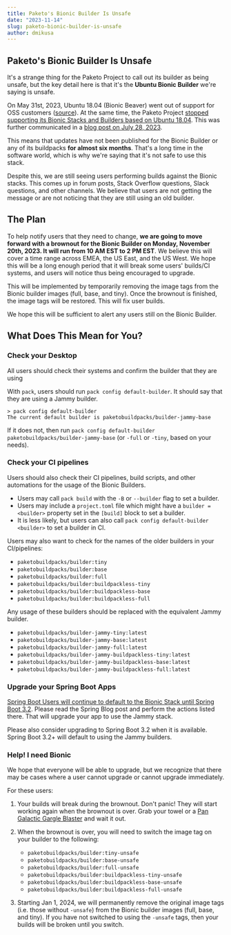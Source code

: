 ```yaml
---
title: Paketo's Bionic Builder Is Unsafe
date: "2023-11-14"
slug: paketo-bionic-builder-is-unsafe
author: dmikusa
---
```


## Paketo's Bionic Builder Is Unsafe

It's a strange thing for the Paketo Project to call out its builder as being unsafe, but the key detail here is that it's the **Ubuntu Bionic Builder** we're saying is unsafe.

On May 31st, 2023, Ubuntu 18.04 (Bionic Beaver) went out of support for OSS customers ([source](https://ubuntu.com/blog/18-04-end-of-standard-support)). At the same time, the Paketo Project [stopped supporting its Bionic Stacks and Builders based on Ubuntu 18.04](https://github.com/paketo-buildpacks/rfcs/blob/main/text/0057-bionic-eos.md). This was further communicated in a [blog post on July 28, 2023](https://blog.paketo.io/posts/bionic-eos/).

This means that updates have not been published for the Bionic Builder or any of its buildpacks **for almost six months**. That's a long time in the software world, which is why we're saying that it's not safe to use this stack.

Despite this, we are still seeing users performing builds against the Bionic stacks. This comes up in forum posts, Stack Overflow questions, Slack questions, and other channels. We believe that users are not getting the message or are not noticing that they are still using an old builder.

## The Plan

To help notify users that they need to change, **we are going to move forward with a brownout for the Bionic Builder on Monday, November 20th, 2023. It will run from 10 AM EST to 2 PM EST**. We believe this will cover a time range across EMEA, the US East, and the US West. We hope this will be a long enough period that it will break some users' builds/CI systems, and users will notice thus being encouraged to upgrade.

This will be implemented by temporarily removing the image tags from the Bionic builder images (full, base, and tiny). Once the brownout is finished, the image tags will be restored. This will fix user builds.

We hope this will be sufficient to alert any users still on the Bionic Builder.

## What Does This Mean for You?

### Check your Desktop

All users should check their systems and confirm the builder that they are using

With `pack`, users should run `pack config default-builder`. It should say that they are using a Jammy builder.

```
> pack config default-builder
The current default builder is paketobuildpacks/builder-jammy-base
```

If it does not, then run `pack config default-builder paketobuildpacks/builder-jammy-base` (or `-full` or `-tiny`, based on your needs).

### Check your CI pipelines

Users should also check their CI pipelines, build scripts, and other automations for the usage of the Bionic Builders. 

- Users may call `pack build` with the `-B` or `--builder` flag to set a builder. 
- Users may include a `project.toml` file which might have a `builder = <builder>` property set in the `[build]` block to set a builder.
- It is less likely, but users can also call `pack config default-builder <builder>` to set a builder in CI.

Users may also want to check for the names of the older builders in your CI/pipelines:

- `paketobuildpacks/builder:tiny`
- `paketobuildpacks/builder:base`
- `paketobuildpacks/builder:full`
- `paketobuildpacks/builder:buildpackless-tiny`
- `paketobuildpacks/builder:buildpackless-base`
- `paketobuildpacks/builder:buildpackless-full`

Any usage of these builders should be replaced with the equivalent Jammy builder.

- `paketobuildpacks/builder-jammy-tiny:latest`
- `paketobuildpacks/builder-jammy-base:latest`
- `paketobuildpacks/builder-jammy-full:latest`
- `paketobuildpacks/builder-jammy-buildpackless-tiny:latest`
- `paketobuildpacks/builder-jammy-buildpackless-base:latest`
- `paketobuildpacks/builder-jammy-buildpackless-full:latest`

### Upgrade your Spring Boot Apps

[Spring Boot Users will continue to default to the Bionic Stack until Spring Boot 3.2](https://spring.io/blog/2023/09/22/paketo-buildpacks-bionic-end-of-support). Please read the Spring Blog post and perform the actions listed there. That will upgrade your app to use the Jammy stack.

Please also consider upgrading to Spring Boot 3.2 when it is available. Spring Boot 3.2+ will default to using the Jammy builders.

### Help! I need Bionic

We hope that everyone will be able to upgrade, but we recognize that there may be cases where a user cannot upgrade or cannot upgrade immediately.

For these users:

1. Your builds will break during the brownout. Don't panic! They will start working again when the brownout is over. Grab your towel or a [Pan Galactic Gargle Blaster](https://en.wikipedia.org/wiki/Zaphod_Beeblebrox) and wait it out.
2. When the brownout is over, you will need to switch the image tag on your builder to the following:

   - `paketobuildpacks/builder:tiny-unsafe`
   - `paketobuildpacks/builder:base-unsafe`
   - `paketobuildpacks/builder:full-unsafe`
   - `paketobuildpacks/builder:buildpackless-tiny-unsafe`
   - `paketobuildpacks/builder:buildpackless-base-unsafe`
   - `paketobuildpacks/builder:buildpackless-full-unsafe`

3. Starting Jan 1, 2024, we will permanently remove the original image tags (i.e. those without `-unsafe`) from the Bionic builder images (full, base, and tiny). If you have not switched to using the `-unsafe` tags, then your builds will be broken until you switch.

